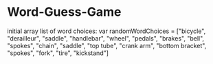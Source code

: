 # Word-Guess-Game

initial array list of word choices:
var randomWordChoices = ["bicycle", "derailleur", "saddle", "handlebar", "wheel", "pedals", "brakes", "bell", "spokes", "chain", "saddle", "top tube", "crank arm", "bottom bracket", "spokes", "fork", "tire", "kickstand"]